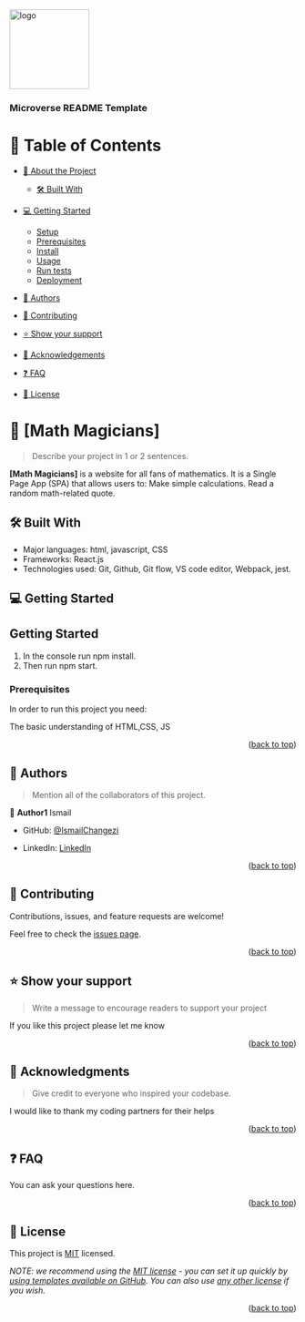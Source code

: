 

  <img src="murple_logo.png" alt="logo" width="140"  height="auto" />
  <br/>

  <h3><b>Microverse README Template</b></h3>

</div>

<!-- TABLE OF CONTENTS -->

# 📗 Table of Contents

- [📖 About the Project](#about-project)
  - [🛠 Built With](#built-with)

- [💻 Getting Started](#getting-started)
  - [Setup](#setup)
  - [Prerequisites](#prerequisites)
  - [Install](#install)
  - [Usage](#usage)
  - [Run tests](#run-tests)
  - [Deployment](#triangular_flag_on_post-deployment)
- [👥 Authors](#authors)
- [🤝 Contributing](#contributing)
- [⭐️ Show your support](#support)
- [🙏 Acknowledgements](#acknowledgements)
- [❓ FAQ](#faq)
- [📝 License](#license)

<!-- PROJECT DESCRIPTION -->

# 📖 [Math Magicians] <a name="about-project"></a>

> Describe your project in 1 or 2 sentences.

**[Math Magicians]** 
 is a website for all fans of mathematics. It is a Single Page App (SPA) that allows users to:  Make simple calculations. Read a random math-related quote.

## 🛠 Built With <a name="built-with"></a>

- Major languages: html, javascript, CSS
- Frameworks: React.js
- Technologies used: Git, Github, Git flow, VS code editor, Webpack, jest.



<!-- GETTING STARTED -->

## 💻 Getting Started <a name="getting-started"></a>
## Getting Started

1. In the console run npm install.
2. Then run npm start.

### Prerequisites

In order to run this project you need:
 
 The basic understanding of HTML,CSS, JS
 

<p align="right">(<a href="#readme-top">back to top</a>)</p>

<!-- AUTHORS -->

## 👥 Authors <a name="authors"></a>

> Mention all of the collaborators of this project.

👤 **Author1**
Ismail
- GitHub: [@IsmailChangezi](https://github.com/IsmailChangezi)

- LinkedIn: [LinkedIn](https://www.linkedin.com/in/ismail-changezi-34a138215/)



<p align="right">(<a href="#readme-top">back to top</a>)</p>

<!-- CONTRIBUTING -->

## 🤝 Contributing <a name="contributing"></a>

Contributions, issues, and feature requests are welcome!

Feel free to check the [issues page](../../issues/).

<p align="right">(<a href="#readme-top">back to top</a>)</p>

<!-- SUPPORT -->

## ⭐️ Show your support <a name="support"></a>

> Write a message to encourage readers to support your project

If you like this project please let me know


<p align="right">(<a href="#readme-top">back to top</a>)</p>

<!-- ACKNOWLEDGEMENTS -->

## 🙏 Acknowledgments <a name="acknowledgements"></a>

> Give credit to everyone who inspired your codebase.

I would like to thank my coding partners for their helps

<p align="right">(<a href="#readme-top">back to top</a>)</p>

<!-- FAQ (optional) -->

## ❓ FAQ <a name="faq"></a>
You can ask your questions here.


<p align="right">(<a href="#readme-top">back to top</a>)</p>

<!-- LICENSE -->

## 📝 License <a name="license"></a>

This project is [MIT](./LICENSE) licensed.

_NOTE: we recommend using the [MIT license](https://choosealicense.com/licenses/mit/) - you can set it up quickly by [using templates available on GitHub](https://docs.github.com/en/communities/setting-up-your-project-for-healthy-contributions/adding-a-license-to-a-repository). You can also use [any other license](https://choosealicense.com/licenses/) if you wish._

<p align="right">(<a href="#readme-top">back to top</a>)</p>

